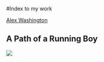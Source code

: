 #Index to my work

[Alex Washington](https://awashington01.github.io/alex_repo/)

## A Path of a Running Boy

![](https://github.com/awashington01/alex_repo/blob/master/Path%20of%20a%20Running%20boy.png)
